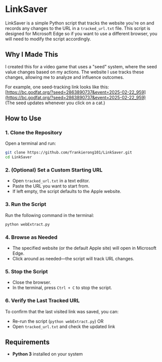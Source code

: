 # LinkSaver

LinkSaver is a simple Python script that tracks the website you're on and records any changes to the URL in a `tracked_url.txt` file. This script is designed for Microsoft Edge so if you want to use a different browser, you will need to modify the script accordingly.  

## Why I Made This  

I created this for a video game that uses a "seed" system, where the seed value changes based on my actions. The website I use tracks these changes, allowing me to analyze and influence outcomes.  

For example, one seed-tracking link looks like this:  
[https://bc.godfat.org/?seed=2863890737&event=2025-02-22_959](https://bc.godfat.org/?seed=2863890737&event=2025-02-22_959)  
(The seed updates whenever you click on a cat.)  

## How to Use  

### 1. Clone the Repository  
Open a terminal and run:  

```sh
git clone https://github.com/frankierong101/LinkSaver.git
cd LinkSaver
```

### 2. (Optional) Set a Custom Starting URL  
- Open `tracked_url.txt` in a text editor.  
- Paste the URL you want to start from.  
- If left empty, the script defaults to the Apple website.  

### 3. Run the Script  
Run the following command in the terminal:  

```sh
python webExtract.py
```

### 4. Browse as Needed  
- The specified website (or the default Apple site) will open in Microsoft Edge.  
- Click around as needed—the script will track URL changes.  

### 5. Stop the Script  
- Close the browser.  
- In the terminal, press `Ctrl + C` to stop the script.  

### 6. Verify the Last Tracked URL  
To confirm that the last visited link was saved, you can:  
- Re-run the script (`python webExtract.py`)
OR
- Open `tracked_url.txt` and check the updated link  

## Requirements  

- **Python 3** installed on your system  
